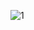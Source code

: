 ![1](https://github.com/fedahumada/marcadores-heremaps/assets/88907645/503a7cc1-2034-4b04-a0f9-5c974d859016)
